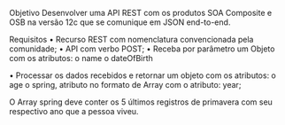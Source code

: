 Objetivo
Desenvolver uma API REST com os produtos SOA Composite e OSB na versão 12c que se comunique em JSON end-to-end.

Requisitos
•             Recurso REST com nomenclatura convencionada pela comunidade;
•             API com verbo POST;
•             Receba por parâmetro um Objeto com os atributos:
o             name
o             dateOfBirth

•             Processar os dados recebidos e retornar um objeto com os atributos:
o             age
o             spring, atributo no formato de Array com o atributo: year;

O Array spring deve conter os 5 últimos registros de primavera com seu respectivo ano que a pessoa viveu.